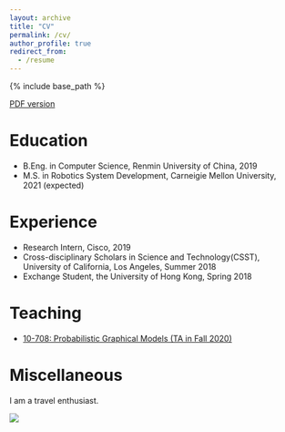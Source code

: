 ```yaml
---
layout: archive
title: "CV"
permalink: /cv/
author_profile: true
redirect_from:
  - /resume
---
```


{% include base_path %}

[PDF version](http://changshiraine.github.io/files/Resume_changshi.pdf)

Education
======
* B.Eng. in Computer Science, Renmin University of China, 2019
* M.S. in Robotics System Development, Carneigie Mellon University, 2021 (expected)

<!--
Work experience
======
* Summer 2015: Research Assistant
  * Github University
  * Duties included: Tagging issues
  * Supervisor: Professor Git

* Fall 2015: Research Assistant
  * Github University
  * Duties included: Merging pull requests
  * Supervisor: Professor Hub
--->

<!--
Skills
======
* Skill 1
* Skill 2
  * Sub-skill 2.1
  * Sub-skill 2.2
  * Sub-skill 2.3
* Skill 3

Publications
======
  <ul>{% for post in site.publications %}
    {% include archive-single-cv.html %}
  {% endfor %}</ul>
  
Talks
======
  <ul>{% for post in site.talks %}
    {% include archive-single-talk-cv.html %}
  {% endfor %}</ul>

-->

Experience
======
* Research Intern, Cisco, 2019
* Cross-disciplinary Scholars in Science and Technology(CSST), University of California, Los Angeles, Summer 2018
* Exchange Student, the University of Hong Kong, Spring 2018

  
Teaching
======
* [10-708: Probabilistic Graphical Models (TA in Fall 2020)](http://www.cs.cmu.edu/~pradeepr/708/)

Miscellaneous
======
I am a travel enthusiast.

![](https://changshiraine.github.io/images/my-travel-map.jpg)

<!---
  <ul>{% for post in site.teaching %}
    {% include archive-single-cv.html %}
  {% endfor %}</ul>
-->

<!---
Service and leadership
======
* Currently signed in to 43 different slack teams
-->

